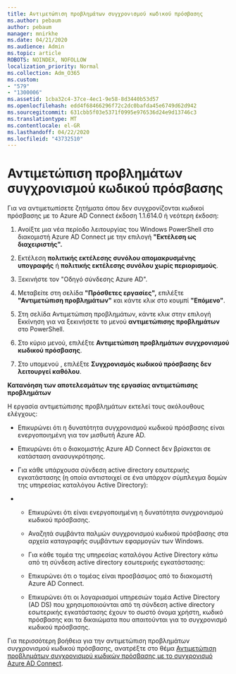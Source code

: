 ```yaml
---
title: Αντιμετώπιση προβλημάτων συγχρονισμού κωδικού πρόσβασης
ms.author: pebaum
author: pebaum
manager: mnirkhe
ms.date: 04/21/2020
ms.audience: Admin
ms.topic: article
ROBOTS: NOINDEX, NOFOLLOW
localization_priority: Normal
ms.collection: Adm_O365
ms.custom:
- "579"
- "1300006"
ms.assetid: 1cba32c4-37ce-4ec1-9e58-8d3440b53d57
ms.openlocfilehash: edd4f68466296f72c2dc0bafda45e6749d62d942
ms.sourcegitcommit: 631cbb5f03e5371f0995e976536d24e9d13746c3
ms.translationtype: MT
ms.contentlocale: el-GR
ms.lasthandoff: 04/22/2020
ms.locfileid: "43732510"
---
```

# <a name="troubleshoot-password-synchronization"></a>Αντιμετώπιση προβλημάτων συγχρονισμού κωδικού πρόσβασης

Για να αντιμετωπίσετε ζητήματα όπου δεν συγχρονίζονται κωδικοί πρόσβασης με το Azure AD Connect έκδοση 1.1.614.0 ή νεότερη έκδοση:
  
1. Ανοίξτε μια νέα περίοδο λειτουργίας του Windows PowerShell στο διακομιστή Azure AD Connect με την επιλογή **"Εκτέλεση ως διαχειριστής".**

2. Εκτέλεση **πολιτικής εκτέλεσης συνόλου απομακρυσμένης υπογραφής** ή **πολιτικής εκτέλεσης συνόλου χωρίς περιορισμούς**.

3. Ξεκινήστε τον "Οδηγό σύνδεσης Azure AD".

4. Μεταβείτε στη σελίδα **"Πρόσθετες εργασίες",** επιλέξτε **"Αντιμετώπιση προβλημάτων"** και κάντε κλικ στο κουμπί **"Επόμενο"**.

5. Στη σελίδα Αντιμετώπιση προβλημάτων, κάντε κλικ στην επιλογή Εκκίνηση για να ξεκινήσετε το μενού **αντιμετώπισης προβλημάτων** στο PowerShell.

6. Στο κύριο μενού, επιλέξτε **Αντιμετώπιση προβλημάτων συγχρονισμού κωδικού πρόσβασης**.

7. Στο υπομενού , επιλέξτε **Συγχρονισμός κωδικού πρόσβασης δεν λειτουργεί καθόλου**.

**Κατανόηση των αποτελεσμάτων της εργασίας αντιμετώπισης προβλημάτων**
  
Η εργασία αντιμετώπισης προβλημάτων εκτελεί τους ακόλουθους ελέγχους:
  
- Επικυρώνει ότι η δυνατότητα συγχρονισμού κωδικού πρόσβασης είναι ενεργοποιημένη για τον μισθωτή Azure AD.

- Επικυρώνει ότι ο διακομιστής Azure AD Connect δεν βρίσκεται σε κατάσταση ανασυγκρότησης.

- Για κάθε υπάρχουσα σύνδεση active directory εσωτερικής εγκατάστασης (η οποία αντιστοιχεί σε ένα υπάρχον σύμπλεγμα δομών της υπηρεσίας καταλόγου Active Directory):

- 
  - Επικυρώνει ότι είναι ενεργοποιημένη η δυνατότητα συγχρονισμού κωδικού πρόσβασης.

  - Αναζητά συμβάντα παλμών συγχρονισμού κωδικού πρόσβασης στα αρχεία καταγραφής συμβάντων εφαρμογών των Windows.

  - Για κάθε τομέα της υπηρεσίας καταλόγου Active Directory κάτω από τη σύνδεση active directory εσωτερικής εγκατάστασης:

  - Επικυρώνει ότι ο τομέας είναι προσβάσιμος από το διακομιστή Azure AD Connect.

  - Επικυρώνει ότι οι λογαριασμοί υπηρεσιών τομέα Active Directory (AD DS) που χρησιμοποιούνται από τη σύνδεση active directory εσωτερικής εγκατάστασης έχουν το σωστό όνομα χρήστη, κωδικό πρόσβασης και τα δικαιώματα που απαιτούνται για το συγχρονισμό κωδικού πρόσβασης.

Για περισσότερη βοήθεια για την αντιμετώπιση προβλημάτων συγχρονισμού κωδικού πρόσβασης, ανατρέξτε στο θέμα [Αντιμετώπιση προβλημάτων συγχρονισμού κωδικών πρόσβασης με το συγχρονισμό Azure AD Connect](https://docs.microsoft.com/azure/active-directory/connect/active-directory-aadconnectsync-troubleshoot-password-synchronization).
  